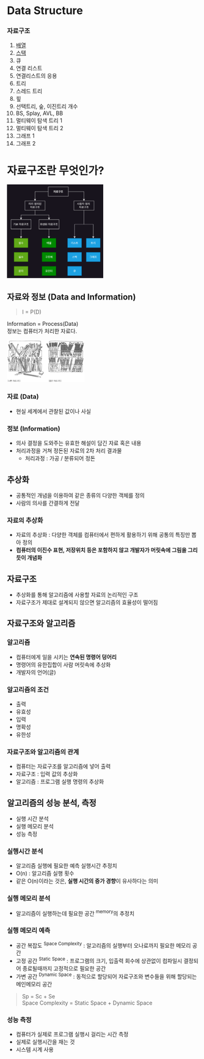# Data Structure

### 자료구조

1. [배열](1_배열/README.md)
2. [스택](2_스택/README.md)
3. 큐
4. 연결 리스트
5. 연결리스트의 응용
6. 트리
7. 스레드 트리
8. 힢
9. 선택트리, 숲, 이진트리 개수
10. BS, Splay, AVL, BB
11. 멀티웨이 탐색 트리 1
12. 멀티웨이 탐색 트리 2
13. 그래프 1
14. 그래프 2

# 자료구조란 무엇인가?

<img src="img_1.png"  width="50%"/>  

## 자료와 정보 (Data and Information)

> I = P(D)

Information = Process(Data)  
정보는 컴퓨터가 처리한 자료다.

<img src="img.png"  width="40%"/>  

### 자료 (Data)

- 현실 세계에서 관찰된 값이나 사실

### 정보 (Information)

- 의사 결정을 도와주는 유효한 해설이 담긴 자료 혹은 내용
- 처리과정을 거쳐 정돈된 자료의 2차 처리 결과물
    - 처리과정 : 가공 / 분류되어 정돈

## 추상화

- 공통적인 개념을 이용하여 같은 종류의 다양한 객체를 정의
- 사람의 의사를 간결하게 전달

### 자료의 추상화

- 자료의 추상화 : 다양한 객체를 컴퓨터에서 편하게 활용하기 위해 공통의 특징만 뽑아 정의
- **컴퓨터의 이진수 표현, 저장위치 등은 포함하지 않고 개발자가 머릿속에 그림을 그리듯이 개념화**

## 자료구조

- 추상화를 통해 알고리즘에 사용할 자료의 논리적인 구조
- 자료구조가 제대로 설계되지 않으면 알고리즘의 효율성이 떨어짐

## 자료구조와 알고리즘

### 알고리즘

- 컴퓨터에게 일을 시키는 **연속된 명령어 덩어리**
- 명령어의 유한집합이 사람 머릿속에 추상화
- 개발자의 언어(글)

### 알고리즘의 조건

- 출력
- 유효성
- 입력
- 명확성
- 유한성

### 자료구조와 알고리즘의 관계

- 컴퓨터는 자료구조를 알고리즘에 넣어 출력
- 자료구조 : 입력 값의 추상화
- 알고리즘 : 프로그램 실행 명령의 추상화

## 알고리즘의 성능 분석, 측정

- 실행 시간 분석 
- 실행 메모리 분석
- 성능 측정

### 실행시간 분석

- 알고리즘 실행에 필요한 예측 실행시간 추정치
- O(n) : 알고리즘 실행 횟수
- 같은 O(n)이라는 것은, **실행 시간의 증가 경향**이 유사하다는 의미

### 실행 메모리 분석

- 알고리즘이 실행하는데 필요한 공간 <sup>memory</sup>의 추정치

### 실행 메모리 예측

- 공간 복잡도 <sup>Space Complexity</sup> : 알고리즘의 실행부터 오나료까지 필요한 메모리 공간
- 고정 공간 <sup>Static Space</sup> : 프로그램의 크기, 입출력 회수에 상관없이 컴파일시 결정되어 종료될때까지 고정적으로 필요한 공간
- 가변 공간 <sup>Dynamic Space</sup> : 동적으로 할당되어 자료구조와 변수들을 위해 할당되는 메인메모리 공간

> Sp = Sc + Se   
> Space Complexity = Static Space + Dynamic Space

### 성능 측정

- 컴퓨터가 실제로 프로그램 실행시 걸리는 시간 측정
- 실제로 실행시간을 재는 것
- 시스템 시계 사용
